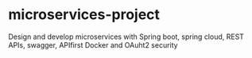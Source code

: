 # microservices-project
Design and develop microservices with Spring boot, spring cloud, REST APIs, swagger, APIfirst Docker and OAuht2 security
